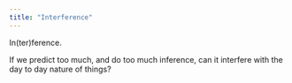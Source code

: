 ```yaml
---
title: "Interference"
---
```


In(ter)ference. 

If we predict too much, and do too much inference, can it interfere with the day to day nature of things?